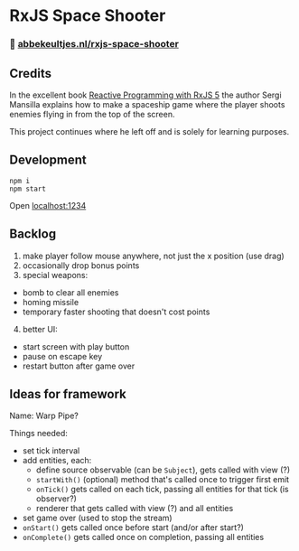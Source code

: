 # RxJS Space Shooter

### 🚀 [abbekeultjes.nl/rxjs-space-shooter](http://abbekeultjes.nl/rxjs-space-shooter)

## Credits

In the excellent book [Reactive Programming with RxJS 5](https://pragprog.com/book/smreactjs5/reactive-programming-with-rxjs-5) the author Sergi Mansilla explains how to make a spaceship game where the player shoots enemies flying in from the top of the screen.

This project continues where he left off and is solely for learning purposes.

## Development

```
npm i
npm start
```

Open [localhost:1234](http://localhost:1234)

## Backlog

1. make player follow mouse anywhere, not just the x position (use drag)
2. occasionally drop bonus points
3. special weapons:
  * bomb to clear all enemies
  * homing missile
  * temporary faster shooting that doesn't cost points
4. better UI:
  * start screen with play button
  * pause on escape key
  * restart button after game over

## Ideas for framework
Name: Warp Pipe?

Things needed:

* set tick interval
* add entities, each:
    * define source observable (can be `Subject`), gets called with view (?)
    * `startWith()` (optional) method that's called once to trigger first emit
    * `onTick()` gets called on each tick, passing all entities for that tick (is observer?)
    * renderer that gets called with view (?) and all entities
* set game over (used to stop the stream)
* `onStart()` gets called once before start (and/or after start?)
* `onComplete()` gets called once on completion, passing all entities
